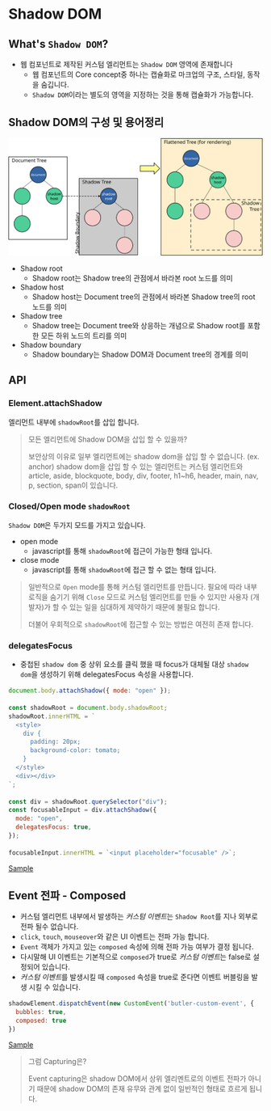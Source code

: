 # Shadow DOM

## What's `Shadow DOM`?

- 웹 컴포넌트로 제작된 커스텀 엘리먼트는 `Shadow DOM` 영역에 존재합니다
  - 웹 컴포넌트의 Core concept중 하나는 캡슐화로 마크업의 구조, 스타일, 동작을 숨깁니다.
  - `Shadow DOM`이라는 별도의 영역을 지정하는 것을 통해 캡슐화가 가능합니다.

## Shadow DOM의 구성 및 용어정리

![Shadow DOM](./shadowdom.svg)

- Shadow root
  - Shadow root는 Shadow tree의 관점에서 바라본 root 노드를 의미
- Shadow host
  - Shadow host는 Document tree의 관점에서 바라본 Shadow tree의 root 노드를 의미
- Shadow tree
  - Shadow tree는 Document tree와 상응하는 개념으로 Shadow root를 포함한 모든 하위 노드의 트리를 의미
- Shadow boundary
  - Shadow boundary는 Shadow DOM과 Document tree의 경계를 의미

## API

### Element.attachShadow

엘리먼트 내부에 `shadowRoot`를 삽입 합니다.

> 모든 엘리먼트에 Shadow DOM을 삽입 할 수 있을까?
>
> 보안상의 이유로 일부 엘리먼트에는 shadow dom을 삽입 할 수 없습니다. (ex. anchor) shadow dom을 삽입 할 수 있는 엘리먼트는 커스텀 엘리먼트와 article, aside, blockquote, body, div, footer, h1~h6, header, main, nav, p, section, span이 있습니다.

### Closed/Open mode `shadowRoot`

`Shadow DOM`은 두가지 모드를 가지고 있습니다.

- open mode
  - javascript를 통해 `shadowRoot`에 접근이 가능한 형태 입니다.
- close mode
  - javascript를 통해 `shadowRoot`에 접근 할 수 없는 형태 입니다.

> 일반적으로 `Open` mode를 통해 커스텀 엘리먼트를 만듭니다.
> 필요에 따라 내부 로직을 숨기기 위해 `Close` 모드로 커스텀 엘리먼트를 만들 수 있지만 사용자 (개발자)가 할 수 있는 일을 심대하게 제약하기 때문에 불필요 합니다.
>
> 더불어 우회적으로 `shadowRoot`에 접근할 수 있는 방법은 여전히 존재 합니다.

### delegatesFocus

- 중첩된 `shadow dom` 중 상위 요소를 클릭 했을 때 focus가 대체될 대상 `shadow dom`을 생성하기 위해 delegatesFocus 속성을 사용합니다.

```javascript
document.body.attachShadow({ mode: "open" });

const shadowRoot = document.body.shadowRoot;
shadowRoot.innerHTML = `
  <style>
    div {
      padding: 20px;
      background-color: tomato;
    }
  </style>
  <div></div>
`;

const div = shadowRoot.querySelector("div");
const focusableInput = div.attachShadow({
  mode: "open",
  delegatesFocus: true,
});

focusableInput.innerHTML = `<input placeholder="focusable" />`;
```

[Sample](https://socar-butler.github.io/delegates-focus.html)

## Event 전파 - Composed

- 커스텀 엘리먼트 내부에서 발생하는 *커스텀 이벤트*는 `Shadow Root`를 지나 외부로 전파 될수 없습니다.
- `click`, `touch`, `mouseover`와 같은 UI 이벤트는 전파 가능 합니다.
- `Event` 객체가 가지고 있는 `composed` 속성에 의해 전파 가능 여부가 결정 됩니다.
- 다시말해 UI 이벤트는 기본적으로 `composed`가 true로 *커스텀 이벤트*는 false로 설정되어 있습니다.
- *커스텀 이벤트*를 발생시킬 때 `composed` 속성을 true로 준다면 이벤트 버블링을 발생 시킬 수 있습니다.

```javascript
shadowElement.dispatchEvent(new CustomEvent('butler-custom-event', {
  bubbles: true,
  composed: true
})
```

[Sample](https://socar-butler.github.io/composed.html)

> 그럼 Capturing은?
>
> Event capturing은 shadow DOM에서 상위 엘리멘트로의 이벤트 전파가 아니기 때문에 shadow DOM의 존재 유무와 관계 없이 일반적인 형태로 흐르게 됩니다.

